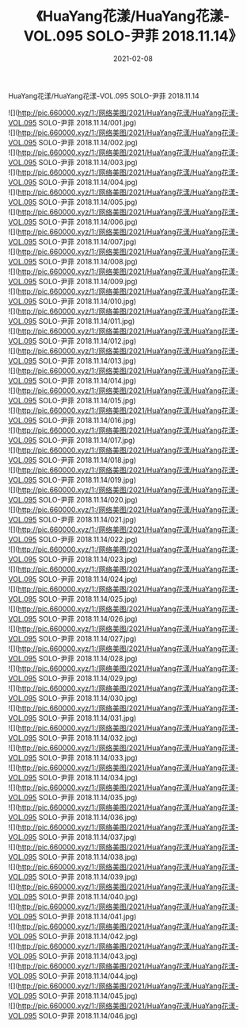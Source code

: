 ﻿---
layout: post
title:  《HuaYang花漾/HuaYang花漾-VOL.095 SOLO-尹菲 2018.11.14》
date:   2021-02-08
img: http://pic.660000.xyz/1:/网络美图/2021/HuaYang花漾/HuaYang花漾-VOL.095 SOLO-尹菲 2018.11.14/000.jpg
categories: [美女, 清纯, 唯美]
---

HuaYang花漾/HuaYang花漾-VOL.095 SOLO-尹菲 2018.11.14

 ![](http://pic.660000.xyz/1:/网络美图/2021/HuaYang花漾/HuaYang花漾-VOL.095 SOLO-尹菲 2018.11.14/001.jpg) <br>![](http://pic.660000.xyz/1:/网络美图/2021/HuaYang花漾/HuaYang花漾-VOL.095 SOLO-尹菲 2018.11.14/002.jpg) <br>![](http://pic.660000.xyz/1:/网络美图/2021/HuaYang花漾/HuaYang花漾-VOL.095 SOLO-尹菲 2018.11.14/003.jpg) <br>![](http://pic.660000.xyz/1:/网络美图/2021/HuaYang花漾/HuaYang花漾-VOL.095 SOLO-尹菲 2018.11.14/004.jpg) <br>![](http://pic.660000.xyz/1:/网络美图/2021/HuaYang花漾/HuaYang花漾-VOL.095 SOLO-尹菲 2018.11.14/005.jpg) <br>![](http://pic.660000.xyz/1:/网络美图/2021/HuaYang花漾/HuaYang花漾-VOL.095 SOLO-尹菲 2018.11.14/006.jpg) <br>![](http://pic.660000.xyz/1:/网络美图/2021/HuaYang花漾/HuaYang花漾-VOL.095 SOLO-尹菲 2018.11.14/007.jpg) <br>![](http://pic.660000.xyz/1:/网络美图/2021/HuaYang花漾/HuaYang花漾-VOL.095 SOLO-尹菲 2018.11.14/008.jpg) <br>![](http://pic.660000.xyz/1:/网络美图/2021/HuaYang花漾/HuaYang花漾-VOL.095 SOLO-尹菲 2018.11.14/009.jpg) <br>![](http://pic.660000.xyz/1:/网络美图/2021/HuaYang花漾/HuaYang花漾-VOL.095 SOLO-尹菲 2018.11.14/010.jpg) <br>![](http://pic.660000.xyz/1:/网络美图/2021/HuaYang花漾/HuaYang花漾-VOL.095 SOLO-尹菲 2018.11.14/011.jpg) <br>![](http://pic.660000.xyz/1:/网络美图/2021/HuaYang花漾/HuaYang花漾-VOL.095 SOLO-尹菲 2018.11.14/012.jpg) <br>![](http://pic.660000.xyz/1:/网络美图/2021/HuaYang花漾/HuaYang花漾-VOL.095 SOLO-尹菲 2018.11.14/013.jpg) <br>![](http://pic.660000.xyz/1:/网络美图/2021/HuaYang花漾/HuaYang花漾-VOL.095 SOLO-尹菲 2018.11.14/014.jpg) <br>![](http://pic.660000.xyz/1:/网络美图/2021/HuaYang花漾/HuaYang花漾-VOL.095 SOLO-尹菲 2018.11.14/015.jpg) <br>![](http://pic.660000.xyz/1:/网络美图/2021/HuaYang花漾/HuaYang花漾-VOL.095 SOLO-尹菲 2018.11.14/016.jpg) <br>![](http://pic.660000.xyz/1:/网络美图/2021/HuaYang花漾/HuaYang花漾-VOL.095 SOLO-尹菲 2018.11.14/017.jpg) <br>![](http://pic.660000.xyz/1:/网络美图/2021/HuaYang花漾/HuaYang花漾-VOL.095 SOLO-尹菲 2018.11.14/018.jpg) <br>![](http://pic.660000.xyz/1:/网络美图/2021/HuaYang花漾/HuaYang花漾-VOL.095 SOLO-尹菲 2018.11.14/019.jpg) <br>![](http://pic.660000.xyz/1:/网络美图/2021/HuaYang花漾/HuaYang花漾-VOL.095 SOLO-尹菲 2018.11.14/020.jpg) <br>![](http://pic.660000.xyz/1:/网络美图/2021/HuaYang花漾/HuaYang花漾-VOL.095 SOLO-尹菲 2018.11.14/021.jpg) <br>![](http://pic.660000.xyz/1:/网络美图/2021/HuaYang花漾/HuaYang花漾-VOL.095 SOLO-尹菲 2018.11.14/022.jpg) <br>![](http://pic.660000.xyz/1:/网络美图/2021/HuaYang花漾/HuaYang花漾-VOL.095 SOLO-尹菲 2018.11.14/023.jpg) <br>![](http://pic.660000.xyz/1:/网络美图/2021/HuaYang花漾/HuaYang花漾-VOL.095 SOLO-尹菲 2018.11.14/024.jpg) <br>![](http://pic.660000.xyz/1:/网络美图/2021/HuaYang花漾/HuaYang花漾-VOL.095 SOLO-尹菲 2018.11.14/025.jpg) <br>![](http://pic.660000.xyz/1:/网络美图/2021/HuaYang花漾/HuaYang花漾-VOL.095 SOLO-尹菲 2018.11.14/026.jpg) <br>![](http://pic.660000.xyz/1:/网络美图/2021/HuaYang花漾/HuaYang花漾-VOL.095 SOLO-尹菲 2018.11.14/027.jpg) <br>![](http://pic.660000.xyz/1:/网络美图/2021/HuaYang花漾/HuaYang花漾-VOL.095 SOLO-尹菲 2018.11.14/028.jpg) <br>![](http://pic.660000.xyz/1:/网络美图/2021/HuaYang花漾/HuaYang花漾-VOL.095 SOLO-尹菲 2018.11.14/029.jpg) <br>![](http://pic.660000.xyz/1:/网络美图/2021/HuaYang花漾/HuaYang花漾-VOL.095 SOLO-尹菲 2018.11.14/030.jpg) <br>![](http://pic.660000.xyz/1:/网络美图/2021/HuaYang花漾/HuaYang花漾-VOL.095 SOLO-尹菲 2018.11.14/031.jpg) <br>![](http://pic.660000.xyz/1:/网络美图/2021/HuaYang花漾/HuaYang花漾-VOL.095 SOLO-尹菲 2018.11.14/032.jpg) <br>![](http://pic.660000.xyz/1:/网络美图/2021/HuaYang花漾/HuaYang花漾-VOL.095 SOLO-尹菲 2018.11.14/033.jpg) <br>![](http://pic.660000.xyz/1:/网络美图/2021/HuaYang花漾/HuaYang花漾-VOL.095 SOLO-尹菲 2018.11.14/034.jpg) <br>![](http://pic.660000.xyz/1:/网络美图/2021/HuaYang花漾/HuaYang花漾-VOL.095 SOLO-尹菲 2018.11.14/035.jpg) <br>![](http://pic.660000.xyz/1:/网络美图/2021/HuaYang花漾/HuaYang花漾-VOL.095 SOLO-尹菲 2018.11.14/036.jpg) <br>![](http://pic.660000.xyz/1:/网络美图/2021/HuaYang花漾/HuaYang花漾-VOL.095 SOLO-尹菲 2018.11.14/037.jpg) <br>![](http://pic.660000.xyz/1:/网络美图/2021/HuaYang花漾/HuaYang花漾-VOL.095 SOLO-尹菲 2018.11.14/038.jpg) <br>![](http://pic.660000.xyz/1:/网络美图/2021/HuaYang花漾/HuaYang花漾-VOL.095 SOLO-尹菲 2018.11.14/039.jpg) <br>![](http://pic.660000.xyz/1:/网络美图/2021/HuaYang花漾/HuaYang花漾-VOL.095 SOLO-尹菲 2018.11.14/040.jpg) <br>![](http://pic.660000.xyz/1:/网络美图/2021/HuaYang花漾/HuaYang花漾-VOL.095 SOLO-尹菲 2018.11.14/041.jpg) <br>![](http://pic.660000.xyz/1:/网络美图/2021/HuaYang花漾/HuaYang花漾-VOL.095 SOLO-尹菲 2018.11.14/042.jpg) <br>![](http://pic.660000.xyz/1:/网络美图/2021/HuaYang花漾/HuaYang花漾-VOL.095 SOLO-尹菲 2018.11.14/043.jpg) <br>![](http://pic.660000.xyz/1:/网络美图/2021/HuaYang花漾/HuaYang花漾-VOL.095 SOLO-尹菲 2018.11.14/044.jpg) <br>![](http://pic.660000.xyz/1:/网络美图/2021/HuaYang花漾/HuaYang花漾-VOL.095 SOLO-尹菲 2018.11.14/045.jpg) <br>![](http://pic.660000.xyz/1:/网络美图/2021/HuaYang花漾/HuaYang花漾-VOL.095 SOLO-尹菲 2018.11.14/046.jpg) <br>